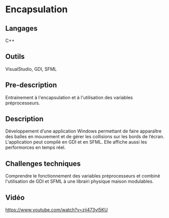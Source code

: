 # Encapsulation

## Langages

C++

## Outils

VisualStudio, GDI, SFML

## Pre-description

Entrainement à l'encapsulation et à l'utilisation des variables préprocesseurs.

## Description

Développement d’une application Windows permettant de faire apparaître des balles en mouvement et de gérer les collisions sur les bords de l’écran. L'application peut compilé en GDI et en SFML. Elle affiche aussi les performorces en temps réel.

## Challenges techniques

Comprendre le fonctionnement des variables préprocesseurs et combiné l'utilisation de GDI et SFML à une librairi physique maison modulables.

## Vidéo
https://www.youtube.com/watch?v=zji473yl5KU
